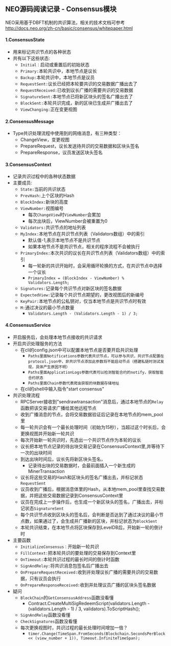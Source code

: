 ## NEO源码阅读记录 - Consensus模块
NEO采用基于DBFT机制的共识算法，相关的技术文档可参考<http://docs.neo.org/zh-cn/basic/consensus/whitepaper.html>

#### 1.ConsensusState
* 用来标记共识节点的各种状态
* 共有以下这些状态:
  * `Initial：`启动或重置后的初始状态
  * `Primary:`本轮共识中，本地节点是议长
  * `Backup:`本轮共识中，本地节点是议员
  * `RequestSent:`议长已经把本轮要共识的交易数据广播出去了
  * `RequestReceived:`已收到议长广播的需要共识的交易数据
  * `SignatureSent:`本地节点已将新区块头的签名广播出去了
  * `BlockSent:`本轮共识完成，新的区块已生成并广播出去了
  * `ViewChanging:`正在变更视图

#### 2.ConsensusMessage
* Type共识处理流程中使用到的网络消息，有三种类型：
  * ChangeView，变更视图
  * PrepareRequest，议长发送待共识的交易数据和区块头签名
  * PrepareResponse，议员发送区块头签名

#### 3.ConsensusContext
* 记录共识过程中的各种状态数据
* 主要成员:
  * `State:`当前的共识状态
  * `PrevHash:`上个区块的Hash
  * `BlockIndex:`新块的高度
  * `ViewNumber:`视图编号
    * 每次`ChangeView`时`ViewNumber`会累加
    * 每次出块后，ViewNumber会被重置为0
  * `Validators:`共识节点的地址列表
  * `MyIndex:`本地节点在共识节点列表（Validators数组）中的索引
    * 默认值-1,表示本地节点不是共识节点
    * 如果本地节点不是共识节点，相关的程序流程不会被执行
  * `PrimaryIndex:`本次共识的议长在共识节点列表（Validators数组）中的索引
    * 每一轮新的共识开始时，会采用循环轮换的方式，在共识节点中选择一个议长
    * `PrimaryIndex = (BlockIndex - ViewNumber) % Validators.Length;`
  * `Signatures:`记录每个共识节点对新区块的签名数据
  * `ExpectedView:`记录每个共识节点期望的，更改视图后的新编号
  * `KeyPair:`本地节点的公私钥对，仅当本地节点是共识节点时有效
  * `M:`通过决议的最小节点数量
    * `Validators.Length - (Validators.Length - 1) / 3;`

#### 4.ConsensusService
* 开启服务后，会处理本地节点接收的共识请求
* 开启共识处理服务的方法
  * 在cli的config.json中可以配置本地节点是否要开启共识处理 
    * `Paths里面Notifications参数代表共识节点，可以参与共识，共识节点配置在protocol.json中，非共识节点添加此参数将不能启动节点（搭建私链时测试发现，具体产生原因不明）`
    * `Paths里面ApplicationLogs参数代表可以检测智能合约的notify，获取智能合约状态`
    * `Paths里面Chain参数代表爬虫获取的块数据存储地址`
  * 在cli的shell中输入指令"start consensus"
* 共识处理流程
  * RPCServer接收到"sendrawtransaction"消息后，通过本地节点的`Relay`函数把该交易请求广播给其他远程节点
  * 收到广播消息的节点，会将交易数据验证后记录在本地节点的mem_pool里
  * 每一轮共识会有一个最长处理时间（初始为15秒），当超过这个时长后，会更换视图并开始新一轮共识
  * 每次开始新一轮共识时，先选出一个共识节点作为本轮的议长
  * 议长把本地节点记录的待出块交易记录在ConsensusContext里,并等待下一次的出块时间
  * 到达出块时间后，议长先将新区块头签名，
    * 记录待出块的交易数据时，会最前面插入一个新生成的MinerTransaction
  * 议长将这些交易的Hash和区块头的签名广播出去，并标记状态`RequestSent`
  * 议员收到广播后，根据消息体里的Hash，从本地mem_pool里查找交易数据，并把这些交易数据记录到ConsensusContext里
  * 议员在完成上一步操作后，也生成一个新区块头的签名，广播出去，并标记状态`SignatureSent`
  * 每个共识节点收到区块头的签名后，会判断是否达到了通过决议的最小节点数，如果通过了，会生成并广播新的区块，并标记状态为`BlockSent`
  * 本轮共识结束，在本地节点将区块保存到LevelDB后，开始新一轮的倒计时
* 主要函数
  * `InitializeConsensus：`开始新一轮共识
  * `FillContext:`把本轮共识的要处理的交易保存到Context里
  * `OnTimeout:`本轮共识过程的最长时间的倒计时函数
  * `SignAndRelay:`将共识消息包签名后广播出去
  * `OnPrepareRequestReceived:`收到并处理议长广播的需要共识的交易数据，只有议员会执行
  * `OnPrepareResponseReceived:`收到并处理议员广播的区块头签名数据
* 疑问
  * `BlockChain`的`GetConsensusAddress`函数没看懂
    * Contract.CreateMultiSigRedeemScript(validators.Length - (validators.Length - 1) / 3, validators).ToScriptHash();
  * `SignAndRelay`函数没看懂
  * `CheckSignatures`函数没看懂
  * 每次更换视图时，共识过程的最长处理时间增加一倍？
    * `timer.Change(TimeSpan.FromSeconds(Blockchain.SecondsPerBlock << (view_number + 1)), Timeout.InfiniteTimeSpan);`